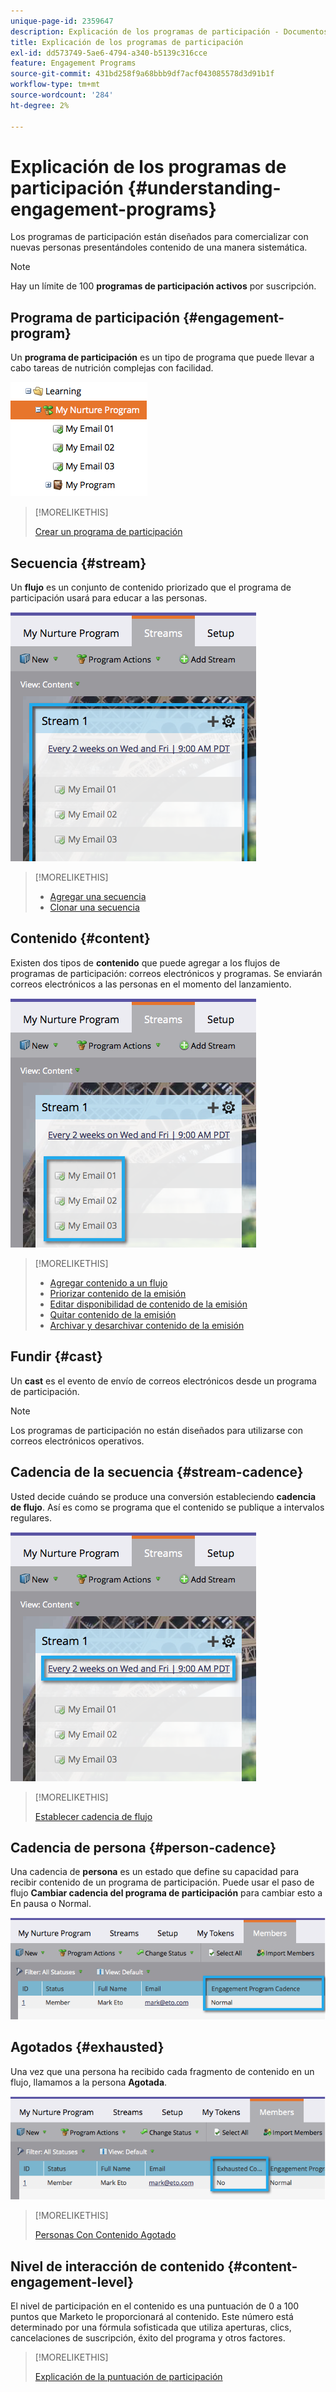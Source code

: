 ```yaml
---
unique-page-id: 2359647
description: Explicación de los programas de participación - Documentos de Marketo - Documentación del producto
title: Explicación de los programas de participación
exl-id: dd573749-5ae6-4794-a340-b5139c316cce
feature: Engagement Programs
source-git-commit: 431bd258f9a68bbb9df7acf043085578d3d91b1f
workflow-type: tm+mt
source-wordcount: '284'
ht-degree: 2%

---
```


# Explicación de los programas de participación {#understanding-engagement-programs}

Los programas de participación están diseñados para comercializar con nuevas personas presentándoles contenido de una manera sistemática.

>[!NOTE]
>
>Hay un límite de 100 **programas de participación activos** por suscripción.

## Programa de participación {#engagement-program}

Un **programa de participación** es un tipo de programa que puede llevar a cabo tareas de nutrición complejas con facilidad.

![](assets/image2014-9-15-15-3a24-3a57.png)

>[!MORELIKETHIS]
>
>[Crear un programa de participación](/help/marketo/product-docs/email-marketing/drip-nurturing/creating-an-engagement-program/create-an-engagement-program.md)

## Secuencia {#stream}

Un **flujo** es un conjunto de contenido priorizado que el programa de participación usará para educar a las personas.

![](assets/image2014-9-15-15-3a25-3a4.png)

>[!MORELIKETHIS]
>
>* [Agregar una secuencia](/help/marketo/product-docs/email-marketing/drip-nurturing/creating-an-engagement-program/add-a-stream.md)
>* [Clonar una secuencia](/help/marketo/product-docs/email-marketing/drip-nurturing/engagement-program-streams/clone-a-stream.md)

## Contenido {#content}

Existen dos tipos de **contenido** que puede agregar a los flujos de programas de participación: correos electrónicos y programas. Se enviarán correos electrónicos a las personas en el momento del lanzamiento.

![](assets/image2014-9-15-15-3a25-3a18.png)

>[!MORELIKETHIS]
>
>* [Agregar contenido a un flujo](/help/marketo/product-docs/email-marketing/drip-nurturing/creating-an-engagement-program/add-content-to-a-stream.md)
>* [Priorizar contenido de la emisión](/help/marketo/product-docs/email-marketing/drip-nurturing/using-stream-content/prioritize-stream-content.md)
>* [Editar disponibilidad de contenido de la emisión](/help/marketo/product-docs/email-marketing/drip-nurturing/using-stream-content/edit-availability-of-stream-content.md)
>* [Quitar contenido de la emisión](/help/marketo/product-docs/email-marketing/drip-nurturing/using-stream-content/remove-stream-content.md)
>* [Archivar y desarchivar contenido de la emisión](/help/marketo/product-docs/email-marketing/drip-nurturing/using-stream-content/archive-and-unarchive-stream-content.md)

## Fundir {#cast}

Un **cast** es el evento de envío de correos electrónicos desde un programa de participación.

>[!NOTE]
>
>Los programas de participación no están diseñados para utilizarse con correos electrónicos operativos.

## Cadencia de la secuencia {#stream-cadence}

Usted decide cuándo se produce una conversión estableciendo **cadencia de flujo**. Así es como se programa que el contenido se publique a intervalos regulares.

![](assets/image2014-9-15-15-3a25-3a27.png)

>[!MORELIKETHIS]
>
>[Establecer cadencia de flujo](/help/marketo/product-docs/email-marketing/drip-nurturing/engagement-program-streams/set-stream-cadence.md)

## Cadencia de persona {#person-cadence}

Una cadencia de **persona** es un estado que define su capacidad para recibir contenido de un programa de participación. Puede usar el paso de flujo **Cambiar cadencia del programa de participación** para cambiar esto a En pausa o Normal.

![](assets/image2014-9-15-15-3a25-3a55.png)

## Agotados {#exhausted}

Una vez que una persona ha recibido cada fragmento de contenido en un flujo, llamamos a la persona **Agotada**.

![](assets/image2014-9-15-15-3a26-3a5.png)

>[!MORELIKETHIS]
>
>[Personas Con Contenido Agotado](/help/marketo/product-docs/email-marketing/drip-nurturing/using-engagement-programs/people-who-have-exhausted-content.md)

## Nivel de interacción de contenido {#content-engagement-level}

El nivel de participación en el contenido es una puntuación de 0 a 100 puntos que Marketo le proporcionará al contenido. Este número está determinado por una fórmula sofisticada que utiliza aperturas, clics, cancelaciones de suscripción, éxito del programa y otros factores.

>[!MORELIKETHIS]
>
>[Explicación de la puntuación de participación](/help/marketo/product-docs/email-marketing/drip-nurturing/reports-and-notifications/understanding-the-engagement-score.md)
